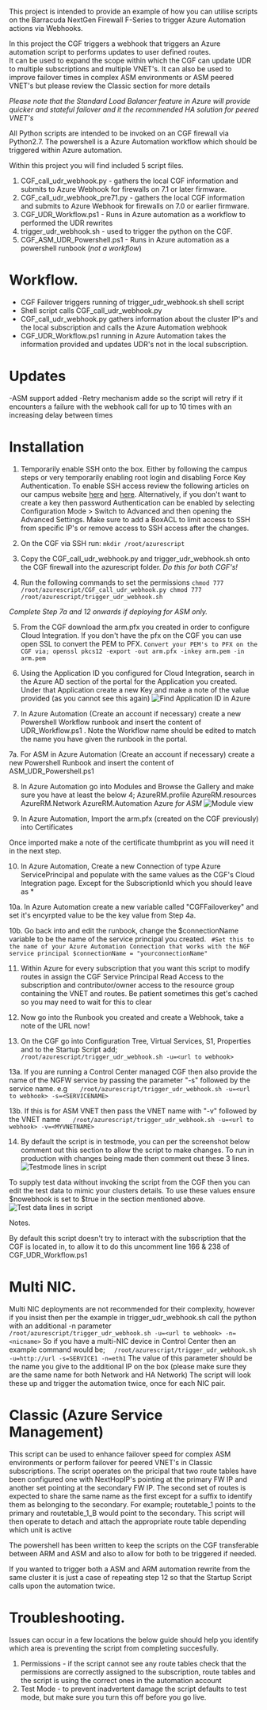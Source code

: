 This project is intended to provide an example of how you can utilise scripts on the Barracuda NextGen Firewall F-Series to trigger Azure
Automation actions via Webhooks. 

In this project the CGF triggers a webhook that triggers an Azure automation script to performs updates to user defined routes.  
It can be used to expand the scope within which the CGF can update UDR to multiple subscriptions and multiple VNET's. It can also be used to improve failover times in complex ASM environments or ASM peered VNET's but please review the Classic section for more details

*Please note that the Standard Load Balancer feature in Azure will provide quicker and stateful failover and it the recommended HA solution for peered VNET's*

All Python scripts are intended to be invoked on an CGF firewall via Python2.7. 
The powershell is a Azure Automation workflow which should be triggered within Azure automation.

Within this project you will find included 5 script files. 

1. CGF_call_udr_webhook.py - gathers the local CGF information and submits to Azure Webhook for firewalls on 7.1 or later firmware.
1. CGF_call_udr_webhook_pre71.py - gathers the local CGF information and submits to Azure Webhook for firewalls on 7.0 or earlier firmware.
2. CGF_UDR_Workflow.ps1  - Runs in Azure automation as a workflow to performed the UDR rewrites
3. trigger_udr_webhook.sh - used to trigger the python on the CGF.
4. CGF_ASM_UDR_Powershell.ps1 - Runs in Azure automation as a powershell runbook (*not a workflow*)

# Workflow.

- CGF Failover triggers running of trigger_udr_webhook.sh shell script
- Shell script calls CGF_call_udr_webhook.py 
- CGF_call_udr_webhook.py  gathers information about the cluster IP's and the local subscription and calls the Azure Automation webhook
- CGF_UDR_Workflow.ps1 running in Azure Automation takes the information provided and updates UDR's not in the local subscription.

# Updates
-ASM support added
-Retry mechanism adde so the script will retry if it encounters a failure with the webhook call for up to 10 times with an increasing delay between times


# Installation


1. Temporarily enable SSH onto the box. Either by following the campus steps or very temporarily enabling root login and disabling Force Key Authentication. 
To enable SSH access review the following articles on our campus website [here](https://campus.barracuda.com/product/cloudgenfirewall/doc/73719781/how-to-enable-ssh-root-access-for-public-cloud-firewalls/) and [here](https://campus.barracuda.com/product/cloudgenfirewall/doc/73719739/how-to-configure-ssh). 
Alternatively, if you don't want to create a key then password Authentication can be enabled by selecting Configuration Mode > Switch to Advanced and then opening the Advanced Settings. Make sure to add a BoxACL to limit access to SSH from specific IP's or remove access to SSH access after the changes.


2. On the CGF via SSH run: 
	`
	mkdir /root/azurescript
	`

3. Copy the CGF_call_udr_webhook.py and trigger_udr_webhook.sh onto the CGF firewall into the azurescript folder. *Do this for both CGF's!*

4. Run the following commands to set the permissions
	`
	chmod 777 /root/azurescript/CGF_call_udr_webhook.py
	chmod 777 /root/azurescript/trigger_udr_webhook.sh
	`

*Complete Step 7a and 12 onwards if deploying for ASM only.*	

5. From the CGF download the arm.pfx you created in order to configure Cloud Integration. If you don't have the pfx on the CGF you can use open SSL to convert the PEM to PFX.
	`
	Convert your PEM's to PFX on the CGF via;
		openssl pkcs12 -export -out arm.pfx -inkey arm.pem -in arm.pem 
	`

6. Using the Application ID you configured for Cloud Integration, search in the Azure AD section of the portal for the Application you created. Under that Application create a new Key and make a note of the value provided (as you cannot see this again)
![Find Application ID in Azure](images/findappid.png)

7. In Azure Automation (Create an account if necessary) create a new Powershell Workflow runbook and insert the content of UDR_Workflow.ps1 . Note the Workflow name should be edited to match the name you have given the runbook in the portal.

7a. For ASM in Azure Automation (Create an account if necessary) create a new Powershell Runbook and insert the content of ASM_UDR_Powershell.ps1

8. In Azure Automation go into Modules and Browse the Gallery and make sure you have at least the below 4;
		AzureRM.profile
		AzureRM.resources
		AzureRM.Network
		AzureRM.Automation
		Azure *for ASM*
![Module view](images/modules.png)

9. In Azure Automation, Import the arm.pfx (created on the CGF previously) into Certificates
	
Once imported make a note of the certificate thumbprint as you will need it in the next step. 

10. In Azure Automation, Create a new Connection of type Azure ServicePrincipal and populate with the same values as the CGF's Cloud Integration page. Except
for the SubscriptionId which you should leave as *

10a. In Azure Automation create a new variable called "CGFFailoverkey" and set it's encyrpted value to be the key value from Step 4a.


10b. Go back into and edit the runbook, change the $connectionName variable to be the name of the service principal you created.
       ` #Set this to the name of your Azure Automation Connection that works with the NGF service principal
        $connectionName = "yourconnectionName"`

11. Within Azure for every subscription that you want this script to modify routes in assign the CGF Service Principal Read Access to the subscription and
 contributor/owner access to the resource group containing the VNET and routes. Be patient sometimes this get's cached so you may need to wait for this to clear

12. Now go into the Runbook you created and create a Webhook, take a note of the URL now! 

13. On the CGF go into Configuration Tree, Virtual Services, S1, Properties and to the Startup Script add;
	`	/root/azurescript/trigger_udr_webhook.sh -u=<url to webhook> `

13a. If you are running a Control Center managed CGF then also provide the name of the NGFW service by passing the parameter "-s" followed by the service name. e.g 
`	/root/azurescript/trigger_udr_webhook.sh -u=<url to webhook> -s=<SERVICENAME>`

13b. If this is for ASM VNET then pass the VNET name with "-v" followed by the VNET name
`	/root/azurescript/trigger_udr_webhook.sh -u=<url to webhook> -v=<MYVNETNAME>`

 
14. By default the script is in testmode, you can per the screenshot below comment out this section to allow the script to make changes. To run in production with changes being made then comment out these 3 lines.  
![Testmode lines in script](images/testmode.png)

To supply test data without invoking the script from the CGF then you can edit the test data to mimic your clusters details. To use these values ensure $nowebhook is set to $true in the section mentioned above.
![Test data lines in script](images/testdata.png)		

Notes. 

By default this script doesn't try to interact with the subscription that the CGF is located in, to allow it to do this uncomment line 166 & 238 of CGF_UDR_Workflow.ps1

# Multi NIC.

Multi NIC deployments are not recommended for their complexity, however if you insist then per the example in trigger_udr_webhook.sh call the python with an additional -n parameter
`	/root/azurescript/trigger_udr_webhook.sh -u=<url to webhook> -n=<nicname>`
So if you have a multi-NIC device in Control Center then an example command would be;
`	/root/azurescript/trigger_udr_webhook.sh -u=http://url -s=SERVICE1 -n=eth1 `
The value of this parameter should be the name you give to the additional IP on the box (please make sure they are the same name for both Network and HA Network)
The script will look these up and trigger the automation twice, once for each NIC pair. 

# Classic (Azure Service Management)
This script can be used to enhance failover speed for complex ASM environments or perform failover for peered VNET's in Classic subscriptions. The script operates on the pricipal that two route tables have been configured
one with NextHopIP's pointing at the primary FW IP and another set pointing at the secondary FW IP. The second set of routes is expected to share the same name as the first except for a suffix to identify them as belonging to the secondary.
For example;
routetable_1 points to the primary and routetable_1_B would point to the secondary. This script will then operate to detach and attach the appropriate route table depending which unit is active

The powershell has been written to keep the scripts on the CGF transferable between ARM and ASM and also to allow for both to be triggered if needed. 

If you wanted to trigger both a ASM and ARM automation rewrite from the same cluster it is just a case of repeating step 12 so that the Startup Script calls upon the automation twice.


# Troubleshooting.
Issues can occur in a few locations the below guide should help you identify which area is preventing the script from completing succesfully. 

1. Permissions - if the script cannot see any route tables check that the permissions are correctly assigned to the subscription, route tables and the script is using the correct ones in the automation account
2. Test Mode - to prevent inadvertent damage the script defaults to test mode, but make sure you turn this off before you go live.
